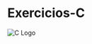 # Exercicios-C

<img src="https://preview.redd.it/rxezjyf4ojx41.png?width=1080&crop=smart&auto=webp&s=38b346ba426f740eefcde2c6dfb23c5e6e810bc9" alt="C Logo" />

